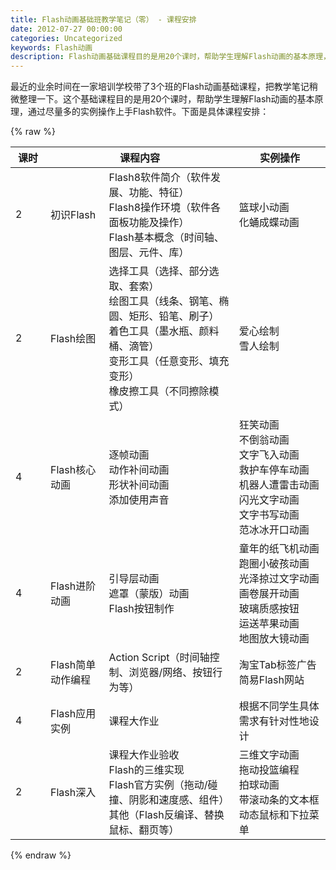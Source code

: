 ```yaml
---
title: Flash动画基础班教学笔记（零） - 课程安排
date: 2012-07-27 00:00:00
categories: Uncategorized
keywords: Flash动画
description: Flash动画基础课程目的是用20个课时，帮助学生理解Flash动画的基本原理，通过尽量多的实例操作上手Flash软件
---
```


最近的业余时间在一家培训学校带了3个班的Flash动画基础课程，把教学笔记稍微整理一下。这个基础课程目的是用20个课时，帮助学生理解Flash动画的基本原理，通过尽量多的实例操作上手Flash软件。下面是具体课程安排：

{% raw %}
<table>
	<thead>
		<tr>
			<th width="40">课时</th>
			<th colspan="2">课程内容</th>
			<th>实例操作</th>
		</tr>
	</thead>
	<tbody>
		<tr>
			<td>2</td>
			<td>初识Flash</td>
			<td>Flash8软件简介（软件发展、功能、特征）<br>
			Flash8操作环境（软件各面板功能及操作）<br>
			Flash基本概念（时间轴、图层、元件、库）</td>
			<td>篮球小动画<br>
			化蛹成蝶动画</td>
		</tr>
		<tr>
			<td>2</td>
			<td>Flash绘图</td>
			<td>选择工具（选择、部分选取、套索）<br>
			绘图工具（线条、钢笔、椭圆、矩形、铅笔、刷子）<br>
			着色工具（墨水瓶、颜料桶、滴管）<br>
			变形工具（任意变形、填充变形）<br>
			橡皮擦工具（不同擦除模式）</td>
			<td>爱心绘制<br>
			雪人绘制</td>
		</tr>
		<tr>
			<td>4</td>
			<td>Flash核心动画</td>
			<td>逐帧动画<br>
			动作补间动画<br>
			形状补间动画<br>
			添加使用声音</td>
			<td>狂笑动画<br>
			不倒翁动画<br>
			文字飞入动画<br>
			救护车停车动画<br>
			机器人遭雷击动画<br>
			闪光文字动画<br>
			文字书写动画<br>
			范冰冰开口动画</td>
		</tr>
		<tr>
			<td>4</td>
			<td>Flash进阶动画</td>
			<td>引导层动画<br>
			遮罩（蒙版）动画<br>
			Flash按钮制作</td>
			<td>童年的纸飞机动画<br>
			跑圈小破孩动画<br>
			光泽掠过文字动画<br>
			画卷展开动画<br>
			玻璃质感按钮<br>
			运送苹果动画<br>
			地图放大镜动画</td>
		</tr>
		<tr>
			<td>2</td>
			<td>Flash简单动作编程</td>
			<td>Action Script（时间轴控制、浏览器/网络、按钮行为等）</td>
			<td>淘宝Tab标签广告<br>
			简易Flash网站</td>
		</tr>
		<tr>
			<td>4</td>
			<td>Flash应用实例</td>
			<td>课程大作业</td>
			<td>根据不同学生具体需求有针对性地设计</td>
		</tr>
		<tr>
			<td>2</td>
			<td>Flash深入</td>
			<td>课程大作业验收<br>
			Flash的三维实现<br>
			Flash官方实例（拖动/碰撞、阴影和速度感、组件）<br>
			其他（Flash反编译、替换鼠标、翻页等）</td>
			<td>三维文字动画<br>
			拖动投篮编程<br>
			拍球动画<br>
			带滚动条的文本框<br>
			动态鼠标和下拉菜单</td>
		</tr>
	</tbody>
</table>
{% endraw %}
